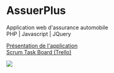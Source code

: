 # AssuerPlus
Application web d'assurance automobile </br>
PHP | Javascript | JQuery
<br>

<a target="_blank" href="https://www.loom.com/share/418924d5dbbb4a4386fe6a598231914a">Présentation de l'application</a>
</br>
<a target="_blank" href="https://trello.com/b/3gzLKNRb">Scrum Task Board (Trello)</a>

<img src="https://user-images.githubusercontent.com/108193847/235436135-b8769eae-0f9f-43a7-b7e9-68a045dda964.png">
    
